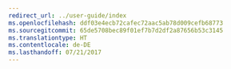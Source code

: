 ```yaml
---
redirect_url: ../user-guide/index
ms.openlocfilehash: ddf03e4ecb72cafec72aac5ab78d009cefb68773
ms.sourcegitcommit: 65de5708bec89f01ef7b7d2df2a87656b53c3145
ms.translationtype: HT
ms.contentlocale: de-DE
ms.lasthandoff: 07/21/2017
---
```

